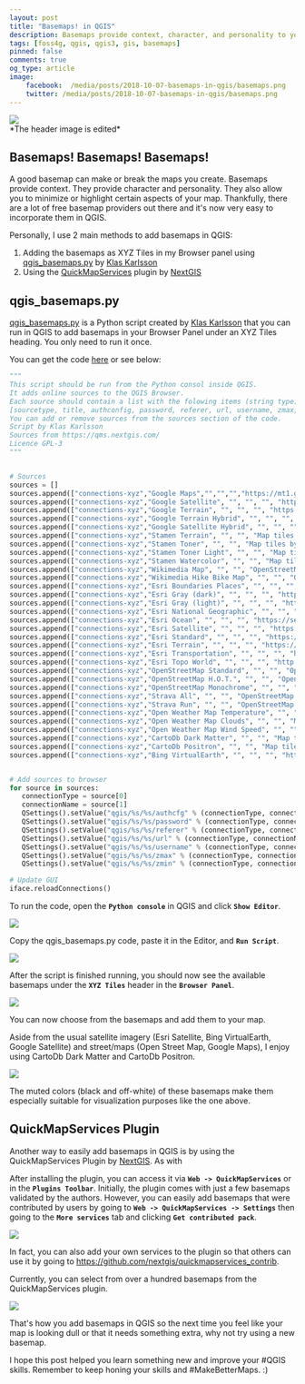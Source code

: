 ```yaml
---
layout: post
title: "Basemaps! in QGIS"
description: Basemaps provide context, character, and personality to your maps plus they're now so easy to add in QGIS. :)
tags: [foss4g, qgis, qgis3, gis, basemaps]
pinned: false
comments: true
og_type: article
image:
    facebook:  /media/posts/2018-10-07-basemaps-in-qgis/basemaps.png
    twitter: /media/posts/2018-10-07-basemaps-in-qgis/basemaps.png
---
```


<div class="col-lg-12 img-container"><img class="img-responsive post-img img-shadow" src="{{ site.baseurl }}/media/posts/2018-10-07-basemaps-in-qgis/basemaps.png"></div>
<span class="small">*The header image is edited*</span>

## Basemaps! Basemaps! Basemaps!
A good basemap can make or break the maps you create. Basemaps provide context. They provide character and personality. They also allow you to minimize or highlight certain aspects of your map. Thankfully, there are a lot of free basemap providers out there and it's now very easy to incorporate them in QGIS.

Personally, I use 2 main methods to add basemaps in QGIS:
1. Adding the basemaps as XYZ Tiles in my Browser panel using [qgis_basemaps.py](https://github.com/klakar/QGIS_resources/blob/master/collections/Geosupportsystem/python/qgis_basemaps.py) by [Klas Karlsson](https://github.com/klakar/)
2. Using the [QuickMapServices](https://plugins.qgis.org/plugins/quick_map_services/) plugin by [NextGIS](nextgis.com)

## qgis_basemaps.py
[qgis_basemaps.py](https://github.com/klakar/QGIS_resources/blob/master/collections/Geosupportsystem/python/qgis_basemaps.py) is a Python script created by [Klas Karlsson](https://github.com/klakar/) that you can run in QGIS to add basemaps in your Browser Panel under an XYZ Tiles heading. You only need to run it once.

You can get the code [here](https://github.com/klakar/QGIS_resources/blob/master/collections/Geosupportsystem/python/qgis_basemaps.py) or see below:

```python
"""
This script should be run from the Python consol inside QGIS.
It adds online sources to the QGIS Browser.
Each source should contain a list with the folowing items (string type):
[sourcetype, title, authconfig, password, referer, url, username, zmax, zmin]
You can add or remove sources from the sources section of the code.
Script by Klas Karlsson
Sources from https://qms.nextgis.com/
Licence GPL-3
"""


# Sources
sources = []
sources.append(["connections-xyz","Google Maps","","","","https://mt1.google.com/vt/lyrs=m&x=%7Bx%7D&y=%7By%7D&z=%7Bz%7D","","19","0"])
sources.append(["connections-xyz","Google Satellite", "", "", "", "https://mt1.google.com/vt/lyrs=s&x=%7Bx%7D&y=%7By%7D&z=%7Bz%7D", "", "19", "0"])
sources.append(["connections-xyz","Google Terrain", "", "", "", "https://mt1.google.com/vt/lyrs=t&x=%7Bx%7D&y=%7By%7D&z=%7Bz%7D", "", "19", "0"])
sources.append(["connections-xyz","Google Terrain Hybrid", "", "", "", "https://mt1.google.com/vt/lyrs=p&x=%7Bx%7D&y=%7By%7D&z=%7Bz%7D", "", "19", "0"])
sources.append(["connections-xyz","Google Satellite Hybrid", "", "", "", "https://mt1.google.com/vt/lyrs=y&x=%7Bx%7D&y=%7By%7D&z=%7Bz%7D", "", "19", "0"])
sources.append(["connections-xyz","Stamen Terrain", "", "", "Map tiles by Stamen Design, under CC BY 3.0. Data by OpenStreetMap, under ODbL", "http://tile.stamen.com/terrain/%7Bz%7D/%7Bx%7D/%7By%7D.png", "", "20", "0"])
sources.append(["connections-xyz","Stamen Toner", "", "", "Map tiles by Stamen Design, under CC BY 3.0. Data by OpenStreetMap, under ODbL", "http://tile.stamen.com/toner/%7Bz%7D/%7Bx%7D/%7By%7D.png", "", "20", "0"])
sources.append(["connections-xyz","Stamen Toner Light", "", "", "Map tiles by Stamen Design, under CC BY 3.0. Data by OpenStreetMap, under ODbL", "http://tile.stamen.com/toner-lite/%7Bz%7D/%7Bx%7D/%7By%7D.png", "", "20", "0"])
sources.append(["connections-xyz","Stamen Watercolor", "", "", "Map tiles by Stamen Design, under CC BY 3.0. Data by OpenStreetMap, under ODbL", "http://tile.stamen.com/watercolor/%7Bz%7D/%7Bx%7D/%7By%7D.jpg", "", "18", "0"])
sources.append(["connections-xyz","Wikimedia Map", "", "", "OpenStreetMap contributors, under ODbL", "https://maps.wikimedia.org/osm-intl/%7Bz%7D/%7Bx%7D/%7By%7D.png", "", "20", "1"])
sources.append(["connections-xyz","Wikimedia Hike Bike Map", "", "", "OpenStreetMap contributors, under ODbL", "http://tiles.wmflabs.org/hikebike/%7Bz%7D/%7Bx%7D/%7By%7D.png", "", "17", "1"])
sources.append(["connections-xyz","Esri Boundaries Places", "", "", "", "https://server.arcgisonline.com/ArcGIS/rest/services/Reference/World_Boundaries_and_Places/MapServer/tile/%7Bz%7D/%7By%7D/%7Bx%7D", "", "20", "0"])
sources.append(["connections-xyz","Esri Gray (dark)", "", "", "", "http://services.arcgisonline.com/ArcGIS/rest/services/Canvas/World_Dark_Gray_Base/MapServer/tile/%7Bz%7D/%7By%7D/%7Bx%7D", "", "16", "0"])
sources.append(["connections-xyz","Esri Gray (light)", "", "", "", "http://services.arcgisonline.com/ArcGIS/rest/services/Canvas/World_Light_Gray_Base/MapServer/tile/%7Bz%7D/%7By%7D/%7Bx%7D", "", "16", "0"])
sources.append(["connections-xyz","Esri National Geographic", "", "", "", "http://services.arcgisonline.com/ArcGIS/rest/services/NatGeo_World_Map/MapServer/tile/%7Bz%7D/%7By%7D/%7Bx%7D", "", "12", "0"])
sources.append(["connections-xyz","Esri Ocean", "", "", "", "https://services.arcgisonline.com/ArcGIS/rest/services/Ocean/World_Ocean_Base/MapServer/tile/%7Bz%7D/%7By%7D/%7Bx%7D", "", "10", "0"])
sources.append(["connections-xyz","Esri Satellite", "", "", "", "https://server.arcgisonline.com/ArcGIS/rest/services/World_Imagery/MapServer/tile/%7Bz%7D/%7By%7D/%7Bx%7D", "", "17", "0"])
sources.append(["connections-xyz","Esri Standard", "", "", "", "https://server.arcgisonline.com/ArcGIS/rest/services/World_Street_Map/MapServer/tile/%7Bz%7D/%7By%7D/%7Bx%7D", "", "17", "0"])
sources.append(["connections-xyz","Esri Terrain", "", "", "", "https://server.arcgisonline.com/ArcGIS/rest/services/World_Terrain_Base/MapServer/tile/%7Bz%7D/%7By%7D/%7Bx%7D", "", "13", "0"])
sources.append(["connections-xyz","Esri Transportation", "", "", "", "https://server.arcgisonline.com/ArcGIS/rest/services/Reference/World_Transportation/MapServer/tile/%7Bz%7D/%7By%7D/%7Bx%7D", "", "20", "0"])
sources.append(["connections-xyz","Esri Topo World", "", "", "", "http://services.arcgisonline.com/ArcGIS/rest/services/World_Topo_Map/MapServer/tile/%7Bz%7D/%7By%7D/%7Bx%7D", "", "20", "0"])
sources.append(["connections-xyz","OpenStreetMap Standard", "", "", "OpenStreetMap contributors, CC-BY-SA", "http://tile.openstreetmap.org/%7Bz%7D/%7Bx%7D/%7By%7D.png", "", "19", "0"])
sources.append(["connections-xyz","OpenStreetMap H.O.T.", "", "", "OpenStreetMap contributors, CC-BY-SA", "http://tile.openstreetmap.fr/hot/%7Bz%7D/%7Bx%7D/%7By%7D.png", "", "19", "0"])
sources.append(["connections-xyz","OpenStreetMap Monochrome", "", "", "OpenStreetMap contributors, CC-BY-SA", "http://tiles.wmflabs.org/bw-mapnik/%7Bz%7D/%7Bx%7D/%7By%7D.png", "", "19", "0"])
sources.append(["connections-xyz","Strava All", "", "", "OpenStreetMap contributors, CC-BY-SA", "https://heatmap-external-b.strava.com/tiles/all/bluered/%7Bz%7D/%7Bx%7D/%7By%7D.png", "", "15", "0"])
sources.append(["connections-xyz","Strava Run", "", "", "OpenStreetMap contributors, CC-BY-SA", "https://heatmap-external-b.strava.com/tiles/run/bluered/%7Bz%7D/%7Bx%7D/%7By%7D.png?v=19", "", "15", "0"])
sources.append(["connections-xyz","Open Weather Map Temperature", "", "", "Map tiles by OpenWeatherMap, under CC BY-SA 4.0", "http://tile.openweathermap.org/map/temp_new/%7Bz%7D/%7Bx%7D/%7By%7D.png?APPID=1c3e4ef8e25596946ee1f3846b53218a", "", "19", "0"])
sources.append(["connections-xyz","Open Weather Map Clouds", "", "", "Map tiles by OpenWeatherMap, under CC BY-SA 4.0", "http://tile.openweathermap.org/map/clouds_new/%7Bz%7D/%7Bx%7D/%7By%7D.png?APPID=ef3c5137f6c31db50c4c6f1ce4e7e9dd", "", "19", "0"])
sources.append(["connections-xyz","Open Weather Map Wind Speed", "", "", "Map tiles by OpenWeatherMap, under CC BY-SA 4.0", "http://tile.openweathermap.org/map/wind_new/%7Bz%7D/%7Bx%7D/%7By%7D.png?APPID=f9d0069aa69438d52276ae25c1ee9893", "", "19", "0"])
sources.append(["connections-xyz","CartoDb Dark Matter", "", "", "Map tiles by CartoDB, under CC BY 3.0. Data by OpenStreetMap, under ODbL.", "http://basemaps.cartocdn.com/dark_all/%7Bz%7D/%7Bx%7D/%7By%7D.png", "", "20", "0"])
sources.append(["connections-xyz","CartoDb Positron", "", "", "Map tiles by CartoDB, under CC BY 3.0. Data by OpenStreetMap, under ODbL.", "http://basemaps.cartocdn.com/light_all/%7Bz%7D/%7Bx%7D/%7By%7D.png", "", "20", "0"])
sources.append(["connections-xyz","Bing VirtualEarth", "", "", "", "http://ecn.t3.tiles.virtualearth.net/tiles/a{q}.jpeg?g=1", "", "19", "1"])


# Add sources to browser
for source in sources:
   connectionType = source[0]
   connectionName = source[1]
   QSettings().setValue("qgis/%s/%s/authcfg" % (connectionType, connectionName), source[2])
   QSettings().setValue("qgis/%s/%s/password" % (connectionType, connectionName), source[3])
   QSettings().setValue("qgis/%s/%s/referer" % (connectionType, connectionName), source[4])
   QSettings().setValue("qgis/%s/%s/url" % (connectionType, connectionName), source[5])
   QSettings().setValue("qgis/%s/%s/username" % (connectionType, connectionName), source[6])
   QSettings().setValue("qgis/%s/%s/zmax" % (connectionType, connectionName), source[7])
   QSettings().setValue("qgis/%s/%s/zmin" % (connectionType, connectionName), source[8])

# Update GUI
iface.reloadConnections()
```

To run the code, open the **```Python console```** in QGIS and click **```Show Editor```**.
<div class="col-lg-12 img-container"><img class="img-responsive post-img img-shadow" src="{{ site.baseurl }}/media/posts/2018-10-07-basemaps-in-qgis/python-show-editor.png"></div>

Copy the qgis_basemaps.py code, paste it in the Editor, and **```Run Script```**.
<div class="col-lg-12 img-container"><img class="img-responsive post-img img-shadow" src="{{ site.baseurl }}/media/posts/2018-10-07-basemaps-in-qgis/python-add-script.png"></div>

After the script is finished running, you should now see the available basemaps under the **```XYZ Tiles```** header in the **```Browser Panel```**.
<div class="col-lg-12 img-container"><img class="img-responsive post-img img-shadow" src="{{ site.baseurl }}/media/posts/2018-10-07-basemaps-in-qgis/browser-xyz.png"></div>

You can now choose from the basemaps and add them to your map.

Aside from the usual satellite imagery (Esri Satellite, Bing VirtualEarth, Google Satellite) and street/maps (Open Street Map, Google Maps), I enjoy using CartoDb Dark Matter and CartoDb Positron.
<div class="col-lg-12 img-container"><img class="img-responsive post-img img-shadow" src="{{ site.baseurl }}/media/posts/2018-10-07-basemaps-in-qgis/sample-routes.png"></div>

The muted colors (black and off-white) of these basemaps make them especially suitable for visualization purposes like the one above.

## QuickMapServices Plugin
Another way to easily add basemaps in QGIS is by using the QuickMapServices Plugin by [NextGIS](nextgis.com). As with

After installing the plugin, you can access it via **```Web -> QuickMapServices```** or in the **```Plugins Toolbar```**. Initially, the plugin comes with just a few basemaps validated by the authors. However, you can easily add basemaps that were contributed by users by going to **```Web -> QuickMapServices -> Settings```** then going to the **```More services```** tab and clicking **```Get contributed pack```**.
<div class="col-lg-12 img-container"><img class="img-responsive post-img img-shadow" src="{{ site.baseurl }}/media/posts/2018-10-07-basemaps-in-qgis/qms-contrib.png"></div>

In fact, you can also add your own services to the plugin so that others can use it by going to https://github.com/nextgis/quickmapservices_contrib.

Currently, you can select from over a hundred basemaps from the QuickMapServices plugin.
<div class="col-lg-12 img-container"><img class="img-responsive post-img img-shadow" src="{{ site.baseurl }}/media/posts/2018-10-07-basemaps-in-qgis/qms-basemaps.png"></div>

That's how you add basemaps in QGIS so the next time you feel like your map is looking dull or that it needs something extra, why not try using a new basemap.

I hope this post helped you learn something new and improve your #QGIS skills. Remember to keep honing your skills and #MakeBetterMaps. :)
